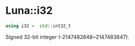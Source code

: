 # Luna::i32

```c++
using i32 =  std::int32_t
```

Signed 32-bit integer (-2147482648~2147483647). 

